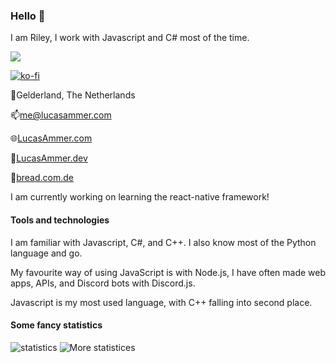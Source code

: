 ### Hello 👋
I am Riley, I work with Javascript and C# most of the time.

![](https://komarev.com/ghpvc/?username=riley0122&color=blueviolet)

[![ko-fi](https://ko-fi.com/img/githubbutton_sm.svg)](https://ko-fi.com/H2H582EX8)

📍Gelderland, The Netherlands

📫[me@lucasammer.com](mailto:me@lucasammer.com)

🌐[LucasAmmer.com](https://lucasammer.com) 

💼[LucasAmmer.dev](https://lucasammer.dev)  

🔗[bread.com.de](https://bread.com.de)

I am currently working on learning the react-native framework!

#### Tools and technologies
I am familiar with Javascript, C#, and C++. I also know most of the Python language and go.

My favourite way of using JavaScript is with Node.js, I have often made web apps, APIs, and Discord bots with Discord.js.

Javascript is my most used language, with C++ falling into second place.

#### Some fancy statistics

![statistics](https://github-readme-stats.vercel.app/api?username=lucasammer&show_icons=true&theme=cobalt)
![More statistices](https://github-readme-streak-stats.herokuapp.com/?user=lucasammer&theme=cobalt)
<!--
**lucasammer/lucasammer** is a ✨ _special_ ✨ repository because its `README.md` (this file) appears on your GitHub profile.

Here are some ideas to get you started:

- 🔭 I’m currently working on ...
- 🌱 I’m currently learning ...
- 👯 I’m looking to collaborate on ...
- 🤔 I’m looking for help with ...
- 💬 Ask me about ...
- 📫 How to reach me: ...
- 😄 Pronouns: ...
- ⚡ Fun fact: ...
-->
